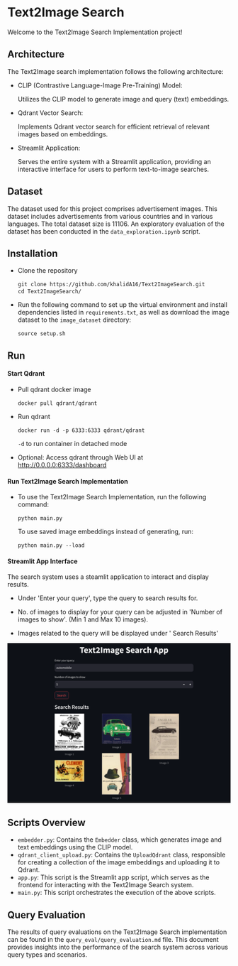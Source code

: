 # Text2Image Search 
Welcome to the Text2Image Search Implementation project! 
## Architecture
The Text2Image search implementation follows the following architecture:

* CLIP (Contrastive Language-Image Pre-Training) Model:

    Utilizes the CLIP model to generate image and query (text) embeddings.
* Qdrant Vector Search:

    Implements Qdrant vector search for efficient retrieval of relevant images based on embeddings.
* Streamlit Application:

    Serves the entire system with a Streamlit application, providing an interactive interface for users to perform text-to-image searches.

## Dataset 
The dataset used for this project comprises advertisement images. This dataset includes advertisements from various countries and in various languages. The total dataset size is 11106. An exploratory evaluation of the dataset has been conducted in the `data_exploration.ipynb` script.

## Installation
* Clone the repository

    ```
    git clone https://github.com/khalidA16/Text2ImageSearch.git
    cd Text2ImageSearch/
    ```
* Run the following command to set up the virtual environment and install dependencies listed in `requirements.txt`, as well as download the image dataset to the `image_dataset` directory:

    ```
    source setup.sh
    ```
## Run 
#### Start Qdrant 
* Pull qdrant docker image 

    ```
    docker pull qdrant/qdrant
    ```
* Run qdrant 

    ```
    docker run -d -p 6333:6333 qdrant/qdrant
     ```
     `-d` to run container in detached mode
* Optional: Access qdrant through Web UI at  http://0.0.0.0:6333/dashboard

#### Run Text2Image Search Implementation
* To use the Text2Image Search Implementation, run the following command:

    ```
    python main.py 
    ```
    To use saved image embeddings instead of generating, run:

    ```
    python main.py --load
    ```

#### Streamlit App Interface
The search system uses a steamlit application to interact and display results.

* Under 'Enter your query', type the query to search results for.

* No. of images to display for your query can be adjusted in 'Number of images to show'. (Min 1 and Max 10 images).

* Images related to the query will be displayed under ' Search Results'

![image info](query_eval/images/app.png)


## Scripts Overview
* `embedder.py`: Contains the `Embedder` class, which generates image and text embeddings using the CLIP model.
* `qdrant_client_upload.py`: Contains the `UploadQdrant` class, responsible for creating a collection of the image embeddings and uploading it to Qdrant.
* `app.py`: This script is the Streamlit app script, which serves as the frontend for interacting with the Text2Image Search system.
* `main.py`: This script orchestrates the execution of the above scripts.

## Query Evaluation
The results of query evaluations on the Text2Image Search implementation can be found in the `query_eval/query_evaluation.md` file. This document provides insights into the performance of the search system across various query types and scenarios.


